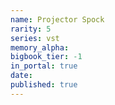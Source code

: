 ```yaml
---
name: Projector Spock
rarity: 5
series: vst
memory_alpha:
bigbook_tier: -1
in_portal: true
date:
published: true
---
```



